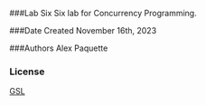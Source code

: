 ###Lab Six
Six lab for Concurrency Programming.

###Date Created
November 16th, 2023

###Authors
Alex Paquette


### License
[GSL](https://www.gnu.org/software/gsl/)

